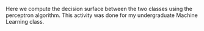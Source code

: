 Here we compute the decision surface between the two classes using the perceptron algorithm. This activity was done for my undergraduate Machine Learning class.
